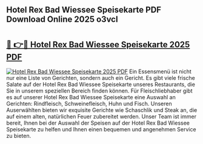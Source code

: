 ## Hotel Rex Bad Wiessee Speisekarte PDF Download Online 2025 o3vcI

# <h2><a href="http://gc7i7m.nevu.top/?p=Hotel+Rex+Bad+Wiessee+Speisekarte">🔗 👉🔴 Hotel Rex Bad Wiessee Speisekarte 2025 PDF</a></h2>

[![Hotel Rex Bad Wiessee Speisekarte 2025 PDF](https://i.imgur.com/dBaPXMq.png)](http://gc7i7m.nevu.top/?p=Hotel+Rex+Bad+Wiessee+Speisekarte)
Ein Essensmenü ist nicht nur eine Liste von Gerichten, sondern auch ein Gericht. Es gibt viele frische Salate auf der Hotel Rex Bad Wiessee Speisekarte unseres Restaurants, die Sie in unserem speziellen Bereich finden können. Für Fleischliebhaber gibt es auf unserer Hotel Rex Bad Wiessee Speisekarte eine Auswahl an Gerichten: Rindfleisch, Schweinefleisch, Huhn und Fisch. Unseren Auserwählten bieten wir exquisite Gerichte wie Schaschlik und Steak an, die auf einem alten, natürlichen Feuer zubereitet werden. Unser Team ist immer bereit, Ihnen bei der Auswahl der Speisen auf der Hotel Rex Bad Wiessee Speisekarte zu helfen und Ihnen einen bequemen und angenehmen Service zu bieten.
